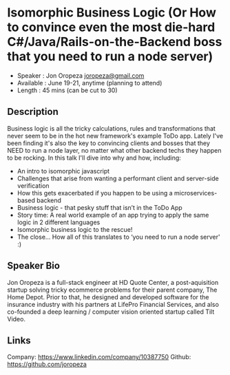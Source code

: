 Isomorphic Business Logic (Or How to convince even the most die-hard C#/Java/Rails-on-the-Backend boss that you need to run a node server)
========================

* Speaker   : Jon Oropeza <joropeza@gmail.com>
* Available : June 19-21, anytime (planning to attend)
* Length    : 45 mins (can be cut to 30)

Description
-----------

Business logic is all the tricky calculations, rules and transformations that never seem to be in the hot new framework's example ToDo app. Lately I've been finding it's also the key to convincing clients and bosses that they NEED to run a node layer, no matter what other backend techs they happen to be rocking. In this talk I'll dive into why and how, including:

- An intro to isomorphic javascript
- Challenges that arise from wanting a performant client and server-side verification
- How this gets exacerbated if you happen to be using a microservices-based backend
- Business logic - that pesky stuff that isn’t in the ToDo App
- Story time: A real world example of an app trying to apply the same logic in 2 different languages
- Isomorphic business logic to the rescue!
- The close... How all of this translates to ‘you need to run a node server' :)


Speaker Bio
-----------

Jon Oropeza is a full-stack engineer at HD Quote Center, a post-aquisition startup solving tricky ecommerce problems for their parent company, The Home Depot. Prior to that, he designed and developed software for the insurance industry with his partners at LifePro Financial Services, and also co-founded a deep learning / computer vision oriented startup called Tilt Video.

Links
-----

Company: <https://www.linkedin.com/company/10387750>
Github: <https://github.com/joropeza>
